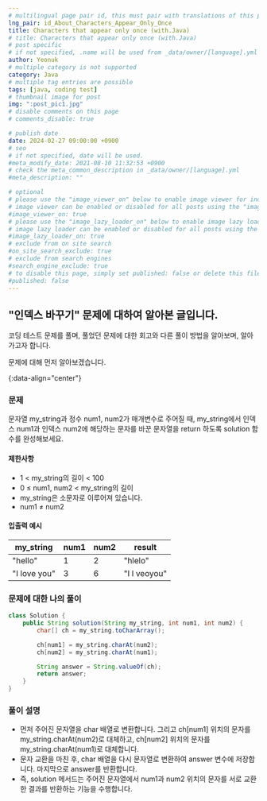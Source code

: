 ```yaml
---
# multilingual page pair id, this must pair with translations of this page. (This name must be unique)
lng_pair: id_About_Characters_Appear_Only_Once
title: Characters that appear only once (with.Java)
# title: Characters that appear only once (with.Java)
# post specific
# if not specified, .name will be used from _data/owner/[language].yml
author: Yeonuk
# multiple category is not supported
category: Java
# multiple tag entries are possible
tags: [java, coding test]
# thumbnail image for post
img: ":post_pic1.jpg"
# disable comments on this page
# comments_disable: true

# publish date
date: 2024-02-27 09:00:00 +0900
# seo
# if not specified, date will be used.
#meta_modify_date: 2021-08-10 11:32:53 +0900
# check the meta_common_description in _data/owner/[language].yml
#meta_description: ""

# optional
# please use the "image_viewer_on" below to enable image viewer for individual pages or posts (_posts/ or [language]/_posts folders).
# image viewer can be enabled or disabled for all posts using the "image_viewer_posts: true" setting in _data/conf/main.yml.
#image_viewer_on: true
# please use the "image_lazy_loader_on" below to enable image lazy loader for individual pages or posts (_posts/ or [language]/_posts folders).
# image lazy loader can be enabled or disabled for all posts using the "image_lazy_loader_posts: true" setting in _data/conf/main.yml.
#image_lazy_loader_on: true
# exclude from on site search
#on_site_search_exclude: true
# exclude from search engines
#search_engine_exclude: true
# to disable this page, simply set published: false or delete this file
#published: false
---
```


<!-- outline-start -->

## "인덱스 바꾸기" 문제에 대하여 알아본 글입니다.

코딩 테스트 문제를 풀며, 풀었던 문제에 대한 회고와 다른 풀이 방법을 알아보며, 알아가고자 합니다.

문제에 대해 먼저 알아보겠습니다.

{:data-align="center"}

<!-- outline-end -->

### 문제

문자열 my_string과 정수 num1, num2가 매개변수로 주어질 때, my_string에서 인덱스 num1과 인덱스 num2에 해당하는 문자를 바꾼 문자열을 return 하도록 solution 함수를 완성해보세요.

#### 제한사항

- 1 < my_string의 길이 < 100
- 0 ≤ num1, num2 < my_string의 길이
- my_string은 소문자로 이루어져 있습니다.
- num1 ≠ num2

#### 입출력 예시

| my_string    | num1 | num2 | result       |
| ------------ | ---- | ---- | ------------ |
| "hello"      | 1    | 2    | "hlelo"      |
| "I love you" | 3    | 6    | "I l veoyou" |

<!-- | start_num | end_num | result |
| --------- | ------- | ------ |
| 10        | 3       | 0      | -->

### 문제에 대한 나의 풀이

```java
class Solution {
    public String solution(String my_string, int num1, int num2) {
        char[] ch = my_string.toCharArray();

        ch[num1] = my_string.charAt(num2);
        ch[num2] = my_string.charAt(num1);

        String answer = String.valueOf(ch);
        return answer;
    }
}
```

### 풀이 설명

- 먼저 주어진 문자열을 char 배열로 변환합니다. 그리고 ch[num1] 위치의 문자를 my_string.charAt(num2)로 대체하고, ch[num2] 위치의 문자를 my_string.charAt(num1)로 대체합니다.
- 문자 교환을 마친 후, char 배열을 다시 문자열로 변환하여 answer 변수에 저장합니다. 마지막으로 answer를 반환합니다.
- 즉, solution 메서드는 주어진 문자열에서 num1과 num2 위치의 문자를 서로 교환한 결과를 반환하는 기능을 수행합니다.
